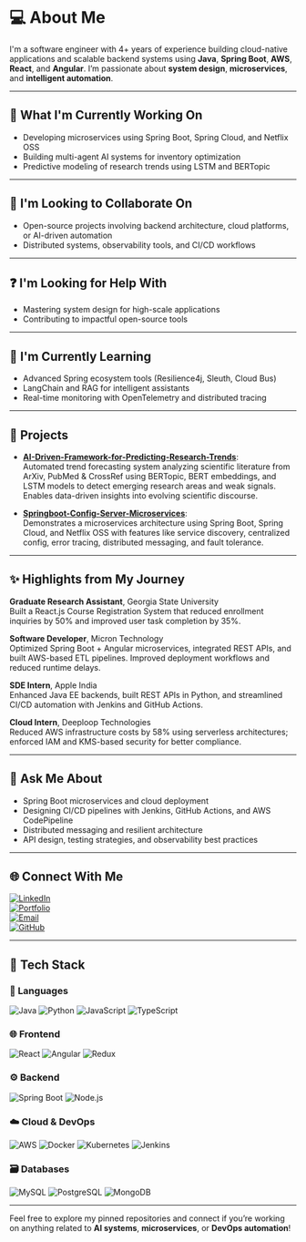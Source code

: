 # 💻 About Me

I'm a software engineer with 4+ years of experience building cloud-native applications and scalable backend systems using **Java**, **Spring Boot**, **AWS**, **React**, and **Angular**. I’m passionate about **system design**, **microservices**, and **intelligent automation**.

---

## 🔭 What I'm Currently Working On

- Developing microservices using Spring Boot, Spring Cloud, and Netflix OSS  
- Building multi-agent AI systems for inventory optimization  
- Predictive modeling of research trends using LSTM and BERTopic  

---

## 🤝 I'm Looking to Collaborate On

- Open-source projects involving backend architecture, cloud platforms, or AI-driven automation  
- Distributed systems, observability tools, and CI/CD workflows  

---

## ❓ I'm Looking for Help With

- Mastering system design for high-scale applications  
- Contributing to impactful open-source tools  

---

## 🌱 I'm Currently Learning

- Advanced Spring ecosystem tools (Resilience4j, Sleuth, Cloud Bus)  
- LangChain and RAG for intelligent assistants  
- Real-time monitoring with OpenTelemetry and distributed tracing  

---

## 📂 Projects

- [**AI-Driven-Framework-for-Predicting-Research-Trends**](https://github.com/keerti3/AI-Driven-Framework-for-Predicting-Research-Trends):  
  Automated trend forecasting system analyzing scientific literature from ArXiv, PubMed & CrossRef using BERTopic, BERT embeddings, and LSTM models to detect emerging research areas and weak signals. Enables data-driven insights into evolving scientific discourse.

- [**Springboot-Config-Server-Microservices**](https://github.com/keerti3/Springboot-Config-Server-Microservices):  
  Demonstrates a microservices architecture using Spring Boot, Spring Cloud, and Netflix OSS with features like service discovery, centralized config, error tracing, distributed messaging, and fault tolerance.

---

## ✨ Highlights from My Journey

**Graduate Research Assistant**, Georgia State University  
Built a React.js Course Registration System that reduced enrollment inquiries by 50% and improved user task completion by 35%.

**Software Developer**, Micron Technology  
Optimized Spring Boot + Angular microservices, integrated REST APIs, and built AWS-based ETL pipelines. Improved deployment workflows and reduced runtime delays.

**SDE Intern**, Apple India  
Enhanced Java EE backends, built REST APIs in Python, and streamlined CI/CD automation with Jenkins and GitHub Actions.

**Cloud Intern**, Deeploop Technologies  
Reduced AWS infrastructure costs by 58% using serverless architectures; enforced IAM and KMS-based security for better compliance.

---

## 💬 Ask Me About

- Spring Boot microservices and cloud deployment  
- Designing CI/CD pipelines with Jenkins, GitHub Actions, and AWS CodePipeline  
- Distributed messaging and resilient architecture  
- API design, testing strategies, and observability best practices  

---

## 🌐 Connect With Me

[![LinkedIn](https://img.shields.io/badge/LinkedIn-0077B5?style=for-the-badge&logo=linkedin&logoColor=white)](https://linkedin.com/in/keerti)  
[![Portfolio](https://img.shields.io/badge/Portfolio-000000?style=for-the-badge&logo=vercel&logoColor=white)](https://yourportfolio.com)  
[![Email](https://img.shields.io/badge/Email-D14836?style=for-the-badge&logo=gmail&logoColor=white)](mailto:keertiaisham1@gmail.com)  
[![GitHub](https://img.shields.io/badge/GitHub-181717?style=for-the-badge&logo=github&logoColor=white)](https://github.com/keerti3)  

---

## 🧰 Tech Stack

### 📝 Languages  
![Java](https://img.shields.io/badge/Java-ED8B00?style=for-the-badge&logo=java&logoColor=white)
![Python](https://img.shields.io/badge/Python-3776AB?style=for-the-badge&logo=python&logoColor=white)
![JavaScript](https://img.shields.io/badge/JavaScript-F7DF1E?style=for-the-badge&logo=javascript&logoColor=black)
![TypeScript](https://img.shields.io/badge/TypeScript-3178C6?style=for-the-badge&logo=typescript&logoColor=white)

### 🌐 Frontend  
![React](https://img.shields.io/badge/React-20232A?style=for-the-badge&logo=react&logoColor=61DAFB)
![Angular](https://img.shields.io/badge/Angular-DD0031?style=for-the-badge&logo=angular&logoColor=white)
![Redux](https://img.shields.io/badge/Redux-764ABC?style=for-the-badge&logo=redux&logoColor=white)

### ⚙️ Backend  
![Spring Boot](https://img.shields.io/badge/Spring_Boot-6DB33F?style=for-the-badge&logo=spring-boot&logoColor=white)
![Node.js](https://img.shields.io/badge/Node.js-339933?style=for-the-badge&logo=node.js&logoColor=white)

### ☁️ Cloud & DevOps  
![AWS](https://img.shields.io/badge/AWS-232F3E?style=for-the-badge&logo=amazon-aws&logoColor=white)
![Docker](https://img.shields.io/badge/Docker-2496ED?style=for-the-badge&logo=docker&logoColor=white)
![Kubernetes](https://img.shields.io/badge/Kubernetes-326CE5?style=for-the-badge&logo=kubernetes&logoColor=white)
![Jenkins](https://img.shields.io/badge/Jenkins-D24939?style=for-the-badge&logo=jenkins&logoColor=white)

### 🗃️ Databases  
![MySQL](https://img.shields.io/badge/MySQL-4479A1?style=for-the-badge&logo=mysql&logoColor=white)
![PostgreSQL](https://img.shields.io/badge/PostgreSQL-336791?style=for-the-badge&logo=postgresql&logoColor=white)
![MongoDB](https://img.shields.io/badge/MongoDB-4EA94B?style=for-the-badge&logo=mongodb&logoColor=white)

---

Feel free to explore my pinned repositories and connect if you’re working on anything related to **AI systems**, **microservices**, or **DevOps automation**!
